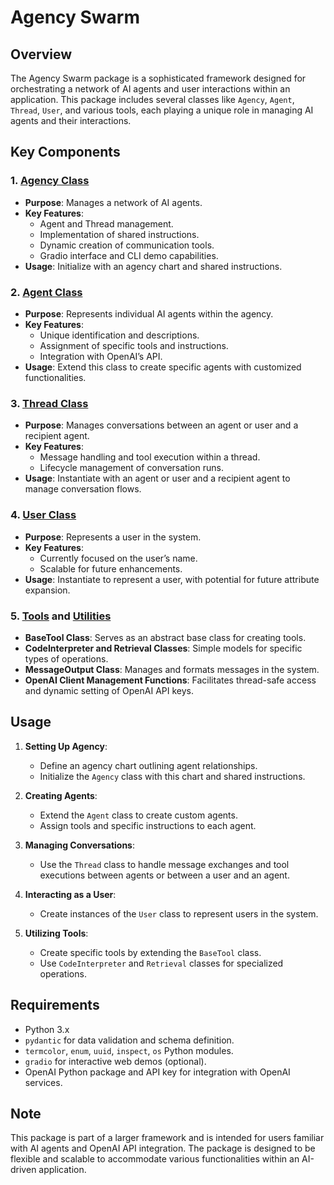 # Agency Swarm

## Overview

The Agency Swarm package is a sophisticated framework designed for orchestrating a network of AI agents and user interactions within an application. This package includes several classes like `Agency`, `Agent`, `Thread`, `User`, and various tools, each playing a unique role in managing AI agents and their interactions.

## Key Components

### 1. [Agency Class](agency/README.md)
- **Purpose**: Manages a network of AI agents.
- **Key Features**:
  - Agent and Thread management.
  - Implementation of shared instructions.
  - Dynamic creation of communication tools.
  - Gradio interface and CLI demo capabilities.
- **Usage**: Initialize with an agency chart and shared instructions.

### 2. [Agent Class](agents/README.md)
- **Purpose**: Represents individual AI agents within the agency.
- **Key Features**:
  - Unique identification and descriptions.
  - Assignment of specific tools and instructions.
  - Integration with OpenAI’s API.
- **Usage**: Extend this class to create specific agents with customized functionalities.

### 3. [Thread Class](thread/README.md)
- **Purpose**: Manages conversations between an agent or user and a recipient agent.
- **Key Features**:
  - Message handling and tool execution within a thread.
  - Lifecycle management of conversation runs.
- **Usage**: Instantiate with an agent or user and a recipient agent to manage conversation flows.

### 4. [User Class](user/README.md)
- **Purpose**: Represents a user in the system.
- **Key Features**:
  - Currently focused on the user’s name.
  - Scalable for future enhancements.
- **Usage**: Instantiate to represent a user, with potential for future attribute expansion.

### 5. [Tools](tools/README.md) and [Utilities](util/README.md)
- **BaseTool Class**: Serves as an abstract base class for creating tools.
- **CodeInterpreter and Retrieval Classes**: Simple models for specific types of operations.
- **MessageOutput Class**: Manages and formats messages in the system.
- **OpenAI Client Management Functions**: Facilitates thread-safe access and dynamic setting of OpenAI API keys.

## Usage

1. **Setting Up Agency**:
   - Define an agency chart outlining agent relationships.
   - Initialize the `Agency` class with this chart and shared instructions.

2. **Creating Agents**:
   - Extend the `Agent` class to create custom agents.
   - Assign tools and specific instructions to each agent.

3. **Managing Conversations**:
   - Use the `Thread` class to handle message exchanges and tool executions between agents or between a user and an agent.

4. **Interacting as a User**:
   - Create instances of the `User` class to represent users in the system.

5. **Utilizing Tools**:
   - Create specific tools by extending the `BaseTool` class.
   - Use `CodeInterpreter` and `Retrieval` classes for specialized operations.

## Requirements

- Python 3.x
- `pydantic` for data validation and schema definition.
- `termcolor`, `enum`, `uuid`, `inspect`, `os` Python modules.
- `gradio` for interactive web demos (optional).
- OpenAI Python package and API key for integration with OpenAI services.

## Note

This package is part of a larger framework and is intended for users familiar with AI agents and OpenAI API integration. The package is designed to be flexible and scalable to accommodate various functionalities within an AI-driven application.

